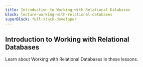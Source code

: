 ```yaml
---
title: Introduction to Working with Relational Databases
block: lecture-working-with-relational-databases
superBlock: full-stack-developer
---
```


## Introduction to Working with Relational Databases

Learn about Working with Relational Databases in these lessons.
